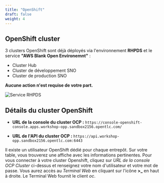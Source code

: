```yaml
---
title: "OpenShift"
draft: false
weight: 4
---
```


## OpenShift cluster

3 clusters OpenShift sont déjà déployés via l'environnement **RHPDS** et le service **"AWS Blank Open Environemnt"** :

* Cluster Hub
* Cluster de développement SNO
* Cluster de production SNO

**Aucune action n'est requise de votre part.**

![Service RHPDS](/OPP-2023-lab-instruction.github.io/images/aws-blank-open.png)


## Détails du cluster OpenShift

* **URL de la console du cluster OCP :** `https://console-openshift-console.apps.workshop-opp.sandbox2156.opentlc.com/`

* **URL de l'API du cluster OCP :** `https://api.workshop-opp.sandbox2156.opentlc.com:6443`

Il existe un utilisateur OpenShift dédié pour chaque entrepôt.
Sur votre table, vous trouverez une affiche avec les informations pertinentes.
Pour vous connecter à votre cluster Openshift, cliquez sur *URL de la console OCP Cluster* ci-dessus et renseignez votre nom d'utilisateur et votre mot de passe. Vous aurez accès au *Terminal Web* en cliquant sur l'icône **>_** en haut à droite. Le Terminal Web fournit le client *oc*.